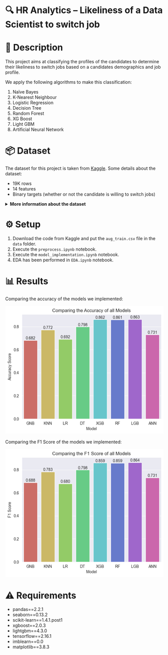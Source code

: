 # :mag: HR Analytics – Likeliness of a Data Scientist to switch job

# :memo: Description
This project aims at classifying the profiles of the candidates to determine their likeliness to switch jobs based on a candidates demographics and job profile. 

We apply the following algorithms to make this classification:
1. Naïve Bayes
2. K-Nearest Neighbour 
3. Logistic Regression
4. Decision Tree
5. Random Forest 
6. XG Boost
7. Light GBM
8. Artificial Neural Network

# :package: Dataset
The dataset for this project is taken from [Kaggle](https://www.kaggle.com/datasets/arashnic/hr-analytics-job-change-of-data-scientists/data). Some details about the dataset:
- 19K rows
- 14 features
- Binary targets (whether or not the candidate is willing to switch jobs)

<details>
  <summary><b>More information about the dataset</b></summary>

    - enrollee_id: Unique ID for candidate
    - city: City code
    - city_development_index : Development index of the city (scaled)
    - gender: Gender of candidate
    - relevent_experience: Relevant experience of candidate
    - enrolled_university: Type of University course enrolled if any
    - education_level: Education level of candidate
    - major_discipline: Education major discipline of candidate
    - experience: Candidate total experience in years
    - company_size: No of employees in current employer's company
    - company_type : Type of current employer
    - lastnewjob: Difference in years between previous job and current job
    - training_hours: training hours completed
    - target: 
      - 0 – Not looking for job change
      - 1 – Looking for a job change (binary classification)


</details>


# :gear: Setup

1. Download the code from Kaggle and put the `aug_train.csv` file in the `data` folder.
2. Execute the `preprocess.ipynb` notebook.
3. Execute the `model_implementation.ipynb` notebook.
4. EDA has been performed in `EDA.ipynb` notebook.

# :bar_chart: Results

Comparing the accuracy of the models we implemented:

![accuracy comparison of models](imgs/accuracy_comparison.png)


Comparing the F1 Score of the models we implemented:

![f1 score comparison of models](imgs/f1_comparison.png)

# :warning: Requirements
- pandas==2.2.1
- seaborn==0.13.2
- scikit-learn==1.4.1.post1
- xgboost==2.0.3
- lightgbm==4.3.0
- tensorflow==2.16.1
- imblearn==0.0
- matplotlib==3.8.3